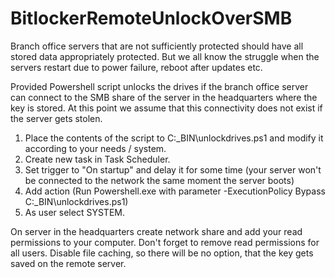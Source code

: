 # BitlockerRemoteUnlockOverSMB
Branch office servers that are not sufficiently protected should have all stored data appropriately protected. But we all know the struggle when the servers restart due to power failure, reboot after updates etc.

Provided Powershell script unlocks the drives if the branch office server can connect to the SMB share of the server in the headquarters where the key is stored. At this point we assume that this connectivity does not exist if the server gets stolen.

1. Place the contents of the script to C:\_BIN\unlockdrives.ps1 and modify it according to your needs / system.
2. Create new task in Task Scheduler.
3. Set trigger to "On startup" and delay it for some time (your server won't be connected to the network the same moment the server boots)
4. Add action (Run Powershell.exe with parameter -ExecutionPolicy Bypass C:\_BIN\unlockdrives.ps1)
5. As user select SYSTEM.

On server in the headquarters create network share and add your read permissions to your computer. Don't forget to remove read permissions for all users. Disable file caching, so there will be no option, that the key gets saved on the remote server.

